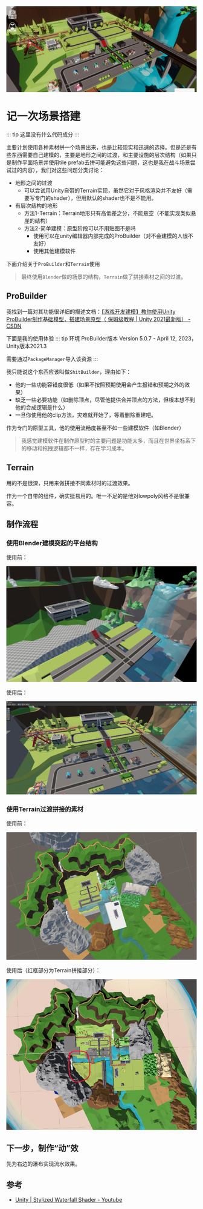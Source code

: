
<img src="../img/terrain-4.png">

# 记一次场景搭建
::: tip
这里没有什么代码成分
:::

主要计划使用各种素材拼一个场景出来，也是比较现实和迅速的选择。但是还是有些东西需要自己建模的，主要是地形之间的过渡，和主要设施的层次结构（如果只是制作平面场景并使用tile prefab去拼可能避免这些问题，这也是我在战斗场景尝试过的内容），我们对这些问题分类讨论：
- 地形之间的过渡
    - 可以尝试用Unity自带的Terrain实现，虽然它对于风格渲染并不友好（需要写专门的shader），但用默认的shader也不是不能用。
- 有层次结构的地形
    - 方法1-Terrain：Terrain地形只有高低差之分，不能悬空（不能实现类似悬崖的结构）
    - 方法2-简单建模：原型阶段可以不用贴图不是吗
        - 使用可以在unity编辑器内部完成的ProBuilder（对不会建模的人很不友好）
        - 使用其他建模软件

下面介绍关于`ProBuilder`和`Terrain`使用
> 最终使用`Blender`做的场景的结构，`Terrain`做了拼接素材之间的过渡。

## ProBuilder

我找到一篇对其功能很详细的描述文档：[【游戏开发建模】教你使用Unity ProBuilder制作基础模型，搭建场景原型（ 保姆级教程 | Unity 2021最新版） - CSDN](https://blog.csdn.net/linxinfa/article/details/124413351)

下面是我的使用体验
::: tip 环境
ProBuilder版本 Version 5.0.7 - April 12, 2023，Unity版本2021.3

需要通过`PackageManager`导入该资源
:::

我只能说这个东西应该叫做`ShitBuilder`，理由如下：
- 他的一些功能容错度很低（如果不按照预期使用会产生报错和预期之外的效果）
- 缺乏一些必要功能（如删除顶点，尽管他提供合并顶点的方法，但根本想不到他的合成逻辑是什么）
- 一旦你使用他的clip方法，灾难就开始了，等着删除重建吧。

作为专门的原型工具，他的使用流畅度甚至不如一些建模软件（如Blender）
> 我感觉建模软件在制作原型时的主要问题是功能太多，而且在世界坐标系下的移动和拖拽逻辑都不一样，存在学习成本。


## Terrain

用的不是很深，只用来做拼接不同素材时的过渡效果。

作为一个自带的组件，确实挺易用的。唯一不足的是他对lowpoly风格不是很兼容。


## 制作流程

### 使用Blender建模突起的平台结构

使用前：

<img src="../img/terrain-1.png">

使用后：

<img src="../img/terrain-3.png">

### 使用Terrain过渡拼接的素材

使用前：

<img src="../img/terrain-2.png">

使用后（红框部分为Terrain拼接部分）：

<img src="../img/terrain-5.png">

## 下一步，制作“动”效

先为右边的瀑布实现流水效果。

## 参考
- [Unity | Stylized Waterfall Shader - Youtube](https://www.youtube.com/watch?v=DIE3qfCGXl8)